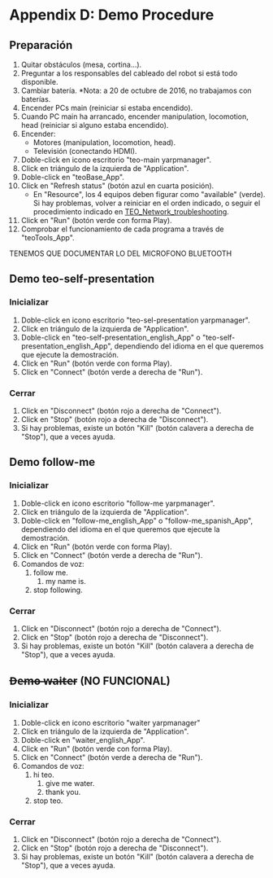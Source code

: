 # Appendix D: Demo Procedure

## Preparación

1.  Quitar obstáculos (mesa, cortina...).
2.  Preguntar a los responsables del cableado del robot si está todo
    disponible.
3.  Cambiar batería. \*Nota: a 20 de octubre de 2016, no trabajamos con
    baterías.
4.  Encender PCs main (reiniciar si estaba encendido).
5.  Cuando PC main ha arrancado, encender manipulation, locomotion, head
    (reiniciar si alguno estaba encendido).
6.  Encender:
      - Motores (manipulation, locomotion, head).
      - Televisión (conectando HDMI).
7.  Doble-click en icono escritorio "teo-main yarpmanager".
8.  Click en triángulo de la izquierda de "Application".
9.  Doble-click en "teoBase\_App".
10. Click en "Refresh status" (botón azul en cuarta posición).
      - En "Resource", los 4 equipos deben figurar como "available"
        (verde). Si hay problemas, volver a reiniciar en el orden
        indicado, o seguir el procedimiento indicado en
        [TEO\_Network\_troubleshooting](TEO_Network_troubleshooting "wikilink").
11. Click en "Run" (botón verde con forma Play).
12. Comprobar el funcionamiento de cada programa a través de
    "teoTools\_App".

TENEMOS QUE DOCUMENTAR LO DEL MICROFONO BLUETOOTH

## Demo teo-self-presentation

### Inicializar

1.  Doble-click en icono escritorio "teo-sel-presentation yarpmanager".
2.  Click en triángulo de la izquierda de "Application".
3.  Doble-click en "teo-self-presentation\_english\_App" o
    "teo-self-presentation\_english\_App", dependiendo del idioma en el
    que queremos que ejecute la demostración.
4.  Click en "Run" (botón verde con forma Play).
5.  Click en "Connect" (botón verde a derecha de "Run").

### Cerrar

1.  Click en "Disconnect" (botón rojo a derecha de "Connect").
2.  Click en "Stop" (botón rojo a derecha de "Disconnect").
3.  Si hay problemas, existe un botón "Kill" (botón calavera a derecha
    de "Stop"), que a veces ayuda.

## Demo follow-me

### Inicializar

1.  Doble-click en icono escritorio "follow-me yarpmanager".
2.  Click en triángulo de la izquierda de "Application".
3.  Doble-click en "follow-me\_english\_App" o
    "follow-me\_spanish\_App", dependiendo del idioma en el que queremos
    que ejecute la demostración.
4.  Click en "Run" (botón verde con forma Play).
5.  Click en "Connect" (botón verde a derecha de "Run").
6.  Comandos de voz:
    1.  follow me.
        1.  my name is.
    2.  stop following.

### Cerrar

1.  Click en "Disconnect" (botón rojo a derecha de "Connect").
2.  Click en "Stop" (botón rojo a derecha de "Disconnect").
3.  Si hay problemas, existe un botón "Kill" (botón calavera a derecha
    de "Stop"), que a veces ayuda.

## D̶e̶m̶o̶ ̶w̶a̶i̶t̶e̶r (NO FUNCIONAL)

### Inicializar

1.  Doble-click en icono escritorio "waiter yarpmanager"
2.  Click en triángulo de la izquierda de "Application".
3.  Doble-click en "waiter\_english\_App".
4.  Click en "Run" (botón verde con forma Play).
5.  Click en "Connect" (botón verde a derecha de "Run").
6.  Comandos de voz:
    1.  hi teo.
        1.  give me water.
        2.  thank you.
    2.  stop teo.

### Cerrar

1.  Click en "Disconnect" (botón rojo a derecha de "Connect").
2.  Click en "Stop" (botón rojo a derecha de "Disconnect").
3.  Si hay problemas, existe un botón "Kill" (botón calavera a derecha
    de "Stop"), que a veces ayuda.
